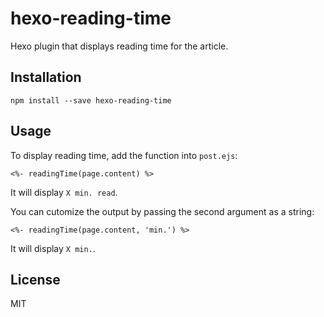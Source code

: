 # hexo-reading-time
Hexo plugin that displays reading time for the article.

## Installation

```
npm install --save hexo-reading-time
```

## Usage

To display reading time, add the function into `post.ejs`:
```
<%- readingTime(page.content) %>
```
It will display `X min. read`.

You can cutomize the output by passing the second argument as a string:
```
<%- readingTime(page.content, 'min.') %>
```
It will display `X min.`.


## License
MIT
